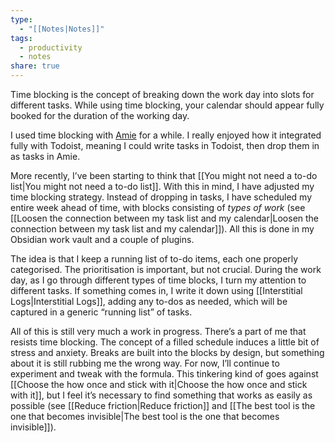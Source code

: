```yaml
---
type:
  - "[[Notes|Notes]]"
tags:
  - productivity
  - notes
share: true
---
```


Time blocking is the concept of breaking down the work day into slots for different tasks. While using time blocking, your calendar should appear fully booked for the duration of the working day.

I used time blocking with [Amie](https://amie.so) for a while. I really enjoyed how it integrated fully with Todoist, meaning I could write tasks in Todoist, then drop them in as tasks in Amie.

More recently, I’ve been starting to think that [[You might not need a to-do list|You might not need a to-do list]]. With this in mind, I have adjusted my time blocking strategy. Instead of dropping in tasks, I have scheduled my entire week ahead of time, with blocks consisting of _types of work_ (see [[Loosen the connection between my task list and my calendar|Loosen the connection between my task list and my calendar]]). All this is done in my Obsidian work vault and a couple of plugins.

The idea is that I keep a running list of to-do items, each one properly categorised. The prioritisation is important, but not crucial. During the work day, as I go through different types of time blocks, I turn my attention to different tasks. If something comes in, I write it down using [[Interstitial Logs|Interstitial Logs]], adding any to-dos as needed, which will be captured in a generic “running list” of tasks.

All of this is still very much a work in progress. There’s a part of me that resists time blocking. The concept of a filled schedule induces a little bit of stress and anxiety. Breaks are built into the blocks by design, but something about it is still rubbing me the wrong way. For now, I’ll continue to experiment and tweak with the formula. This tinkering kind of goes against [[Choose the how once and stick with it|Choose the how once and stick with it]], but I feel it’s necessary to find something that works as easily as possible (see [[Reduce friction|Reduce friction]] and [[The best tool is the one that becomes invisible|The best tool is the one that becomes invisible]]).